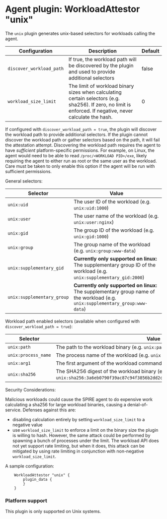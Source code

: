 # Agent plugin: WorkloadAttestor "unix"

The `unix` plugin generates unix-based selectors for workloads calling the agent.

| Configuration            | Description                                                                                                                                                | Default |
| ------------------------ | ---------------------------------------------------------------------------------------------------------------------------------------------------------- | ------- |
| `discover_workload_path` | If true, the workload path will be discovered by the plugin and used to provide additional selectors                                                       | false   |
| `workload_size_limit`    | The limit of workload binary sizes when calculating certain selectors (e.g. sha256). If zero, no limit is enforced. If negative, never calculate the hash. | 0       |

If configured with `discover_workload_path = true`, the plugin will discover
the workload path to provide additional selectors. If the plugin cannot
discover the workload path or gather selectors based on the path, it will fail
the attestation attempt. Discovering the workload path requires the agent to
have _sufficient_ platform-specific permissions. For example, on Linux, the
agent would need to be able to read `/proc/<WORKLOAD PID>/exe`, likely
requiring the agent to either run as root or the same user as the workload.
Care must be taken to only enable this option if the agent will be run with
sufficient permissions.

General selectors:

| Selector                   | Value                                                                                                                          |
| -------------------------- | ------------------------------------------------------------------------------------------------------------------------------ |
| `unix:uid`                 | The user ID of the workload (e.g. `unix:uid:1000`)                                                                             |
| `unix:user`                | The user name of the workload (e.g. `unix:user:nginx`)                                                                         |
| `unix:gid`                 | The group ID of the workload (e.g. `unix:gid:1000`)                                                                            |
| `unix:group`               | The group name of the workload (e.g. `unix:group:www-data`)                                                                    |
| `unix:supplementary_gid`   | **Currently only supported on linux:** The supplementary group ID of the workload (e.g. `unix:supplementary_gid:2000`)         |
| `unix:supplementary_group` | **Currently only supported on linux:** The supplementary group name of the workload (e.g. `unix:supplementary_group:www-data`) |

Workload path enabled selectors (available when configured with `discover_workload_path = true`):

| Selector      | Value                                                                                                                          |
| ------------- | ------------------------------------------------------------------------------------------------------------------------------ |
| `unix:path`   | The path to the workload binary (e.g. `unix:path:/usr/bin/nginx`)                                                              |
| `unix:process_name`   | The process name of the workload (e.g. `unix:path:python`)                                                              |
| `unix:arg1`   | The first argument of the workload command line (e.g. `unix:path:hello.py`)                                                              |
| `unix:sha256` | The SHA256 digest of the workload binary (e.g. `unix:sha256:3a6eb0790f39ac87c94f3856b2dd2c5d110e6811602261a9a923d3bb23adc8b7`) |

Security Considerations:

Malicious workloads could cause the SPIRE agent to do expensive work
calculating a sha256 for large workload binaries, causing a denial-of-service.
Defenses against this are:

- disabling calculation entirely by setting `workload_size_limit` to a negative value
- use `workload_size_limit` to enforce a limit on the binary size the
  plugin is willing to hash. However, the same attack could be performed by spawning a
  bunch of processes under the limit.
  The workload API does not yet support rate limiting, but when it does, this attack can
  be mitigated by using rate limiting in conjunction with non-negative `workload_size_limit`.

A sample configuration:

```
	WorkloadAttestor "unix" {
		plugin_data {
		}
	}
```

### Platform support

This plugin is only supported on Unix systems.
